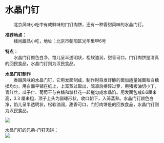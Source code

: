 # 水晶门钉  
  
&emsp;&emsp;北京风味小吃中有咸鲜味的门钉肉饼，还有一种香甜风味的水晶门钉。  

**推荐地点：**  
&emsp;&emsp;楼尚甜品小吃，地址：北京市朝阳区光华里甲6号  

**特点：**  
&emsp;&emsp;水晶门钉颜色白净，馅儿呈半透明状，松软油润，甜香可口，门钉肉饼是清真的回民食品，水晶门钉则为汉民食品。  
  
**水晶门钉制作**  
&emsp;&emsp;香甜风味的水晶门钉，它用发面制成，制作时将发好酵的面加适量碱面和白糖揉均匀，用白面平铺在纸上，上笼蒸过取出，晾凉后擀碎过箩，用猪板油切小丁，青红丝，瓜子仁、葡萄干与白糖和糖桂花一起搓匀成水晶馅。用发面包成6.6厘米高，3.3 厘米粗，顶子上头为圆球形状，收口朝下，入笼蒸熟。水晶门钉颜色白净，馅儿呈半透明状，松软油润，甜香可口，门钉肉饼是的回族食品，水晶门钉则为汉民食品。  
  
![](https://6sqf8k4x.fast-github.tk/-----https://raw.githubusercontent.com/szqq0512/Pic/main/img/202201211933868.png)  
  
水晶门钉的兄弟-门钉肉饼：  
![](https://6sqf8k4x.fast-github.tk/-----https://raw.githubusercontent.com/szqq0512/Pic/main/img/202201211933877.png)  